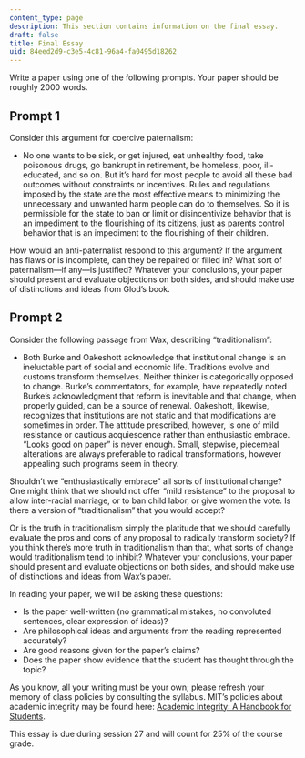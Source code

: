```yaml
---
content_type: page
description: This section contains information on the final essay.
draft: false
title: Final Essay
uid: 84eed2d9-c3e5-4c81-96a4-fa0495d18262
---
```

Write a paper using one of the following prompts. Your paper should be roughly 2000 words.

## Prompt 1

Consider this argument for coercive paternalism:

- No one wants to be sick, or get injured, eat unhealthy food, take poisonous drugs, go bankrupt in retirement, be homeless, poor, ill-educated, and so on. But it’s hard for most people to avoid all these bad outcomes without constraints or incentives. Rules and regulations imposed by the state are the most effective means to minimizing the unnecessary and unwanted harm people can do to themselves. So it is permissible for the state to ban or limit or disincentivize behavior that is an impediment to the flourishing of its citizens, just as parents control behavior that is an impediment to the flourishing of their children.

How would an anti-paternalist respond to this argument? If the argument has flaws or is incomplete, can they be repaired or filled in? What sort of paternalism—if any—is justified? Whatever your conclusions, your paper should present and evaluate objections on both sides, and should make use of distinctions and ideas from Glod’s book.

## Prompt 2

Consider the following passage from Wax, describing “traditionalism”:

- Both Burke and Oakeshott acknowledge that institutional change is an ineluctable part of social and economic life. Traditions evolve and customs transform themselves. Neither thinker is categorically opposed to change. Burke’s commentators, for example, have repeatedly noted Burke’s acknowledgment that reform is inevitable and that change, when properly guided, can be a source of renewal. Oakeshott, likewise, recognizes that institutions are not static and that modifications are sometimes in order. The attitude prescribed, however, is one of mild resistance or cautious acquiescence rather than enthusiastic embrace. “Looks good on paper” is never enough. Small, stepwise, piecemeal alterations are always preferable to radical transformations, however appealing such programs seem in theory.

Shouldn’t we “enthusiastically embrace” all sorts of institutional change? One might think that we should not offer “mild resistance” to the proposal to allow inter-racial marriage, or to ban child labor, or give women the vote. Is there a version of “traditionalism” that you would accept?

Or is the truth in traditionalism simply the platitude that we should carefully evaluate the pros and cons of any proposal to radically transform society? If you think there’s more truth in traditionalism than that, what sorts of change would traditionalism tend to inhibit? Whatever your conclusions, your paper should present and evaluate objections on both sides, and should make use of distinctions and ideas from Wax’s paper.

In reading your paper, we will be asking these questions: 

- Is the paper well-written (no grammatical mistakes, no convoluted sentences, clear expression of ideas)? 
- Are philosophical ideas and arguments from the reading represented accurately? 
- Are good reasons given for the paper’s claims? 
- Does the paper show evidence that the student has thought through the topic?

As you know, all your writing must be your own; please refresh your memory of class policies by consulting the syllabus. MIT’s policies about academic integrity may be found here: [Academic Integrity: A Handbook for Students](https://integrity.mit.edu/).

This essay is due during session 27 and will count for 25% of the course grade.